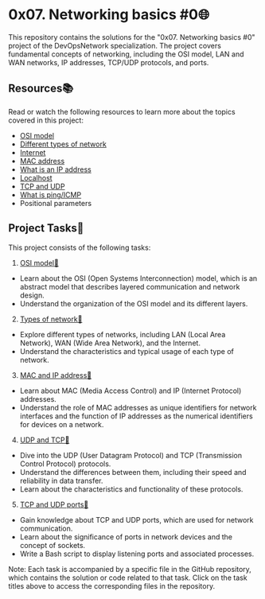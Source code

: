 0x07. Networking basics #0🌐
==========================

This repository contains the solutions for the "0x07. Networking basics #0" project of the DevOpsNetwork specialization. The project covers fundamental concepts of networking, including the OSI model, LAN and WAN networks, IP addresses, TCP/UDP protocols, and ports.

Resources📚
---------

Read or watch the following resources to learn more about the topics covered in this project:

-   [OSI model](https://en.wikipedia.org/wiki/OSI_model)
-   [Different types of network](https://intranet.alxswe.com/rltoken/XW3ZGm5Ya_a8XVDXcAKT_A)
-   [Internet](https://intranet.alxswe.com/rltoken/Lwh9xQxFD4dWh5sIApXI1g)
-   [MAC address](https://intranet.alxswe.com/rltoken/j-Wp-YRvFTVP04SpIeRzHQ)
-   [What is an IP address](https://intranet.alxswe.com/rltoken/M8g-egWLlldTl6Y0QECdwA)
-   [Localhost](https://intranet.alxswe.com/rltoken/7lj-zoZQ7xFTkj4MTyos_g)
-   [TCP and UDP](https://intranet.alxswe.com/rltoken/uJbs8E9-FyATfsELpmtTIg)
-   [What is ping/ICMP](https://intranet.alxswe.com/rltoken/3zBgO6r2M1Q8lUVt9g8aJw)
-   Positional parameters

Project Tasks📝
-------------

This project consists of the following tasks:

1.  [OSI model🚀](./0-OSI_model)
- Learn about the OSI (Open Systems Interconnection) model, which is an abstract model that describes layered communication and network design.
- Understand the organization of the OSI model and its different layers.

2.  [Types of network🚀](./1-types_of_network)
- Explore different types of networks, including LAN (Local Area Network), WAN (Wide Area Network), and the Internet.
- Understand the characteristics and typical usage of each type of network.

3.  [MAC and IP address🚀](./2-MAC_and_IP_address)
- Learn about MAC (Media Access Control) and IP (Internet Protocol) addresses.
- Understand the role of MAC addresses as unique identifiers for network interfaces and the function of IP addresses as the numerical identifiers for devices on a network.

4.  [UDP and TCP🚀](./3-UDP_and_TCP)
- Dive into the UDP (User Datagram Protocol) and TCP (Transmission Control Protocol) protocols.
- Understand the differences between them, including their speed and reliability in data transfer.
- Learn about the characteristics and functionality of these protocols.

5.  [TCP and UDP ports🚀](./4-TCP_and_UDP_ports)
- Gain knowledge about TCP and UDP ports, which are used for network communication.
- Learn about the significance of ports in network devices and the concept of sockets.
- Write a Bash script to display listening ports and associated processes.


Note: Each task is accompanied by a specific file in the GitHub repository, which contains the solution or code related to that task. Click on the task titles above to access the corresponding files in the repository.